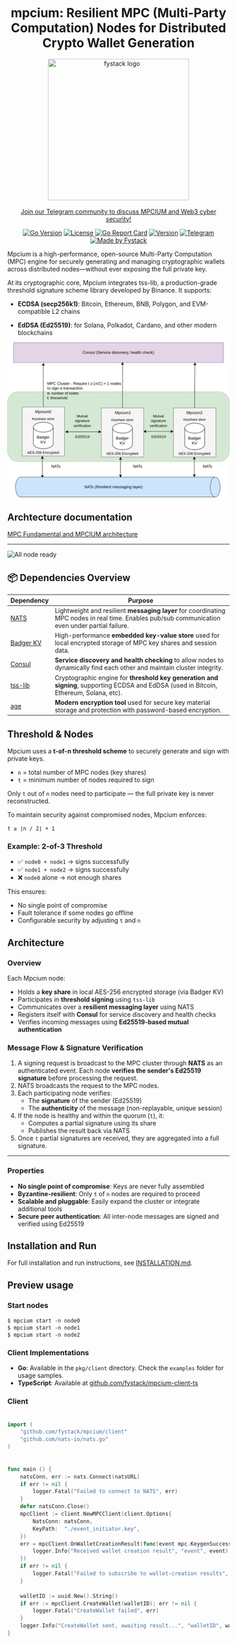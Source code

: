 <div class="title-block" style="text-align: center;" align="center">

# mpcium: Resilient MPC (Multi-Party Computation) Nodes for Distributed Crypto Wallet Generation

<p><img title="fystack logo" src="https://avatars.githubusercontent.com/u/149689344?s=400&u=13bed818667eefccd78ca4b4207d088eeb4f6110&v=4" width="320" height="320"></p>
<p><a href="https://t.me/+IsRhPyWuOFxmNmM9">Join our Telegram community to discuss MPCIUM and Web3 cyber security!</a></p>

[![Go Version](https://img.shields.io/badge/Go-v1.23+-00ADD8?logo=go&style=for-the-badge)](https://go.dev/)
[![License](https://img.shields.io/github/license/fystack/mpcium?style=for-the-badge)](./LICENSE)
[![Go Report Card](https://goreportcard.com/badge/github.com/fystack/mpcium?style=for-the-badge)](https://goreportcard.com/report/github.com/fystack/mpcium)
[![Version](https://img.shields.io/github/v/release/fystack/mpcium?label=version&logo=semantic-release&style=for-the-badge)](https://github.com/fystack/mpcium/releases)
[![Telegram](https://img.shields.io/badge/Telegram-Community%20-26A5E4?logo=telegram&style=for-the-badge)](https://t.me/+IsRhPyWuOFxmNmM9)
[![Made by Fystack](https://img.shields.io/badge/Made%20by-Fystack-7D3DF4?style=for-the-badge)](https://fystack.io)

</div>

Mpcium is a high-performance, open-source Multi-Party Computation (MPC) engine for securely generating and managing cryptographic wallets across distributed nodes—without ever exposing the full private key.

At its cryptographic core, Mpcium integrates tss-lib, a production-grade threshold signature scheme library developed by Binance. It supports:

- **ECDSA (secp256k1)**: Bitcoin, Ethereum, BNB, Polygon, and EVM-compatible L2 chains

- **EdDSA (Ed25519)**: for Solana, Polkadot, Cardano, and other modern blockchains

![Mpcium Architecture](images/mpcium.png)

## Archtecture documentation

[MPC Fundamental and MPCIUM architecture](https://deepwiki.com/fystack/mpcium)

---

![All node ready](images/all-node-ready.png)

## 📦 Dependencies Overview

| Dependency                                          | Purpose                                                                                                                                          |
| --------------------------------------------------- | ------------------------------------------------------------------------------------------------------------------------------------------------ |
| [NATS](https://nats.io)                             | Lightweight and resilient **messaging layer** for coordinating MPC nodes in real time. Enables pub/sub communication even under partial failure. |
| [Badger KV](https://github.com/dgraph-io/badger)    | High-performance **embedded key-value store** used for local encrypted storage of MPC key shares and session data.                               |
| [Consul](https://www.consul.io)                     | **Service discovery and health checking** to allow nodes to dynamically find each other and maintain cluster integrity.                          |
| [tss-lib](https://github.com/binance-chain/tss-lib) | Cryptographic engine for **threshold key generation and signing**, supporting ECDSA and EdDSA (used in Bitcoin, Ethereum, Solana, etc).          |
| [age](https://github.com/FiloSottile/age)           | **Modern encryption tool** used for secure key material storage and protection with password-based encryption.                                   |

## Threshold & Nodes

Mpcium uses a **t-of-n threshold scheme** to securely generate and sign with private keys.

- `n` = total number of MPC nodes (key shares)
- `t` = minimum number of nodes required to sign

Only `t` out of `n` nodes need to participate — the full private key is never reconstructed.

To maintain security against compromised nodes, Mpcium enforces:

```
t ≥ ⌊n / 2⌋ + 1
```

### Example: 2-of-3 Threshold

- ✅ `node0 + node1` → signs successfully
- ✅ `node1 + node2` → signs successfully
- ❌ `node0` alone → not enough shares

This ensures:

- No single point of compromise
- Fault tolerance if some nodes go offline
- Configurable security by adjusting `t` and `n`

## Architecture

### Overview

Each Mpcium node:

- Holds a **key share** in local AES-256 encrypted storage (via Badger KV)
- Participates in **threshold signing** using `tss-lib`
- Communicates over a **resilient messaging layer** using NATS
- Registers itself with **Consul** for service discovery and health checks
- Verifies incoming messages using **Ed25519-based mutual authentication**

### Message Flow & Signature Verification

1. A signing request is broadcast to the MPC cluster through **NATS** as an authenticated event. Each node **verifies the sender's Ed25519 signature** before processing the request.
2. NATS broadcasts the request to the MPC nodes.
3. Each participating node verifies:
   - The **signature** of the sender (Ed25519)
   - The **authenticity** of the message (non-replayable, unique session)
4. If the node is healthy and within the quorum (`t`), it:
   - Computes a partial signature using its share
   - Publishes the result back via NATS
5. Once `t` partial signatures are received, they are aggregated into a full signature.

---

### Properties

- **No single point of compromise**: Keys are never fully assembled
- **Byzantine-resilient**: Only `t` of `n` nodes are required to proceed
- **Scalable and pluggable**: Easily expand the cluster or integrate additional tools
- **Secure peer authentication**: All inter-node messages are signed and verified using Ed25519

## Installation and Run

For full installation and run instructions, see [INSTALLATION.md](./INSTALLATION.md).

## Preview usage

### Start nodes

```shell
$ mpcium start -n node0
$ mpcium start -n node1
$ mpcium start -n node2

```

### Client Implementations

- **Go**: Available in the `pkg/client` directory. Check the `examples` folder for usage samples.
- **TypeScript**: Available at [github.com/fystack/mpcium-client-ts](https://github.com/fystack/mpcium-client-ts)

### Client

```go

import (
    "github.com/fystack/mpcium/client"
    "github.com/nats-io/nats.go"
)


func main () {
	natsConn, err := nats.Connect(natsURL)
	if err != nil {
		logger.Fatal("Failed to connect to NATS", err)
	}
	defer natsConn.Close()
	mpcClient := client.NewMPCClient(client.Options{
		NatsConn: natsConn,
		KeyPath:  "./event_initiator.key",
	})
	err = mpcClient.OnWalletCreationResult(func(event mpc.KeygenSuccessEvent) {
		logger.Info("Received wallet creation result", "event", event)
	})
	if err != nil {
		logger.Fatal("Failed to subscribe to wallet-creation results", err)
	}

	walletID := uuid.New().String()
	if err := mpcClient.CreateWallet(walletID); err != nil {
		logger.Fatal("CreateWallet failed", err)
	}
	logger.Info("CreateWallet sent, awaiting result...", "walletID", walletID)
}
```
